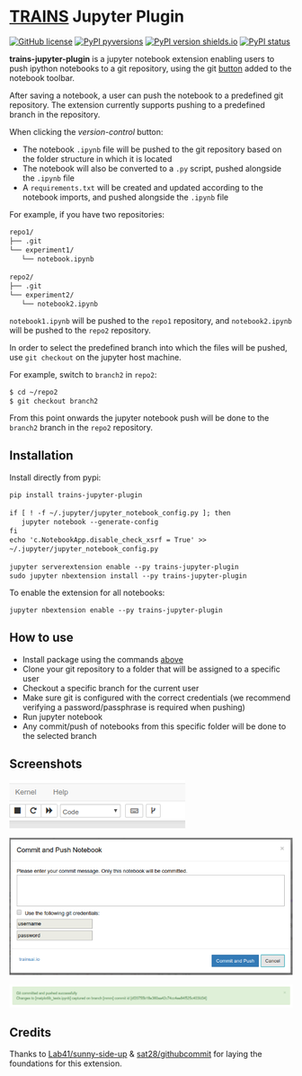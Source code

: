 # [TRAINS](https://github.com/allegroai/trains) Jupyter Plugin

[![GitHub license](https://img.shields.io/github/license/allegroai/trains-jupyter-plugin.svg)](https://img.shields.io/github/license/allegroai/trains-jupyter-plugin.svg)
[![PyPI pyversions](https://img.shields.io/pypi/pyversions/trains-jupyter-plugin.svg)](https://img.shields.io/pypi/pyversions/trains-jupyter-plugin.svg)
[![PyPI version shields.io](https://img.shields.io/pypi/v/trains-jupyter-plugin.svg)](https://img.shields.io/pypi/v/trains-jupyter-plugin.svg)
[![PyPI status](https://img.shields.io/pypi/status/trains-jupyter-plugin.svg)](https://pypi.python.org/pypi/trains-jupyter-plugin/)

**trains-jupyter-plugin** is a jupyter notebook extension enabling users to push ipython notebooks to a git repository,
using the git [button](#Screenshots) added to the notebook toolbar.

After saving a notebook, a user can push the notebook to a predefined git repository. The extension currently supports pushing to a predefined branch in the repository.

When clicking the *version-control* button:
* The notebook `.ipynb` file will be pushed to the git repository based on the folder structure in which it is located
* The notebook will also be converted to a `.py` script, pushed alongside the `.ipynb` file
* A `requirements.txt` will be created and updated according to the notebook imports, and pushed alongside the `.ipynb` file

For example, if you have two repositories:
```
repo1/
├── .git
└── experiment1/
   └── notebook.ipynb

repo2/
├── .git
└── experiment2/
   └── notebook2.ipynb
```

`notebook1.ipynb` will be pushed to the `repo1` repository, and `notebook2.ipynb` will be pushed to the `repo2` repository.

In order to select the predefined branch into which the files will be pushed, use `git checkout` on the jupyter host machine.

For example, switch to `branch2` in `repo2`:
```
$ cd ~/repo2
$ git checkout branch2
```
From this point onwards the jupyter notebook push will be done to the `branch2` branch in the `repo2` repository.


## Installation <a name="installation"></a>

Install directly from pypi:

```
pip install trains-jupyter-plugin

if [ ! -f ~/.jupyter/jupyter_notebook_config.py ]; then
   jupyter notebook --generate-config
fi
echo 'c.NotebookApp.disable_check_xsrf = True' >> ~/.jupyter/jupyter_notebook_config.py

jupyter serverextension enable --py trains-jupyter-plugin
sudo jupyter nbextension install --py trains-jupyter-plugin
```

To enable the extension for all notebooks:

```
jupyter nbextension enable --py trains-jupyter-plugin
```

## How to use

* Install package using the commands [above](#installation)
* Clone your git repository to a folder that will be assigned to a specific user
* Checkout a specific branch for the current user
* Make sure git is configured with the correct credentials
(we recommend verifying a password/passphrase is required when pushing)
* Run jupyter notebook
* Any commit/push of notebooks from this specific folder will be done to the selected branch

## Screenshots

![Extension](https://github.com/allegroai/trains-jupyter-plugin/blob/master/docs/extension.png?raw=true "Extension added to toolbar")

![Commit Message](https://github.com/allegroai/trains-jupyter-plugin/blob/master/docs/commit.png?raw=true "Commit Message")

![Success Message](https://github.com/allegroai/trains-jupyter-plugin/blob/master/docs/success.png?raw=true "Success Message")

## Credits

Thanks to [Lab41/sunny-side-up](https://github.com/Lab41/sunny-side-up) & [sat28/githubcommit](https://github.com/sat28/githubcommit) for laying the foundations for this extension.
